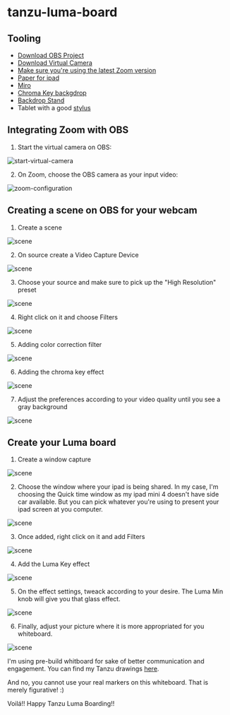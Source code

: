 # tanzu-luma-board


## Tooling

* [Download OBS Project](https://obsproject.com/download)
* [Download Virtual Camera](https://github.com/johnboiles/obs-mac-virtualcam/releases)
* [Make sure you're using the latest Zoom version](https://zoom.us/)
* [Paper for ipad](https://apps.apple.com/us/app/paper-by-wetransfer/id506003812)
* [Miro](https://miro.com/app/dashboard/)
* [Chroma Key backgdrop](https://www.amazon.com/gp/product/B07G7NSSZ9/ref=ppx_yo_dt_b_search_asin_title?ie=UTF8&psc=1)
* [Backdrop Stand](https://www.amazon.com/gp/product/B07S1RTP5Y/ref=ppx_yo_dt_b_search_asin_title?ie=UTF8&psc=1)
* Tablet with a good [stylus](https://www.amazon.com/gp/product/B076CMMCZB/ref=ppx_yo_dt_b_search_asin_title?ie=UTF8&psc=1)


## Integrating Zoom with OBS


1. Start the virtual camera on OBS:

![start-virtual-camera](https://github.com/dambor/tanzu-luma-board/blob/master/pictures/start-virtual-cam.png?raw=true)

2. On Zoom, choose the OBS camera as your input video:
 
![zoom-configuration](https://github.com/dambor/tanzu-luma-board/blob/master/pictures/zoom-configuration.png?raw=true)

## Creating a scene on OBS for your webcam

1. Create a scene

![scene](https://github.com/dambor/tanzu-luma-board/blob/master/pictures/scene-luma.png?raw=true)

2. On source create a Video Capture Device

![scene](https://github.com/dambor/tanzu-luma-board/blob/master/pictures/video-capture.png?raw=true)

3. Choose your source and make sure to pick up the "High Resolution" preset

![scene](https://github.com/dambor/tanzu-luma-board/blob/master/pictures/device.png?raw=true)

4. Right click on it and choose Filters

![scene](https://github.com/dambor/tanzu-luma-board/blob/master/pictures/filters.png?raw=true)

5. Adding color correction filter

![scene](https://github.com/dambor/tanzu-luma-board/blob/master/pictures/color-correction.png?raw=true)

6. Adding the chroma key effect

![scene](https://github.com/dambor/tanzu-luma-board/blob/master/pictures/chroma-key.png?raw=true)

7. Adjust the preferences according to your video quality until you see a gray background

![scene](https://github.com/dambor/tanzu-luma-board/blob/master/pictures/final-result.png?raw=true)

## Create your Luma board

1. Create a window capture

![scene](https://github.com/dambor/tanzu-luma-board/blob/master/pictures/window-capture.png?raw=true)

2. Choose the window where your ipad is being shared. In my case, I'm choosing the Quick time window as my ipad mini 4 doesn't have side car available. But you can pick whatever you're using to present your ipad screen at you computer.

![scene](https://github.com/dambor/tanzu-luma-board/blob/master/pictures/quick-time.png?raw=true)


3. Once added, right click on it and add Filters

![scene](https://github.com/dambor/tanzu-luma-board/blob/master/pictures/filters-2.png?raw=true)

4. Add the Luma Key effect

![scene](https://github.com/dambor/tanzu-luma-board/blob/master/pictures/luma-key-effect.png?raw=true)

5. On the effect settings, tweack according to your desire. The Luma Min knob will give you that glass effect.

![scene](https://github.com/dambor/tanzu-luma-board/blob/master/pictures/luma-min.png?raw=true)

6. Finally, adjust your picture where it is more appropriated for you whiteboard.

![scene](https://github.com/dambor/tanzu-luma-board/blob/master/pictures/tsm.png?raw=true)

I'm using pre-build whitboard for sake of better communication and engagement. You can find my Tanzu drawings [here](https://miro.com/app/board/o9J_kseF458=/).

And no, you cannot use your real markers on this whiteboard. That is merely figurative! :) 

Voilá!! Happy Tanzu Luma Boarding!!
